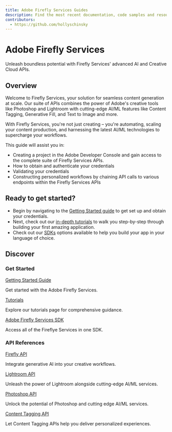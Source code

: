 ```yaml
---
title: Adobe Firefly Services Guides
description: Find the most recent documentation, code samples and resources for using Firefly Services.
contributors:
  - https://github.com/hollyschinsky
---
```


<Hero slots="heading, text" background="rgb(233, 80, 80)"/>

# Adobe Firefly Services

Unleash boundless potential with Firefly Services' advanced AI and Creative Cloud APIs.

## Overview

Welcome to Firefly Services, your solution for seamless content generation at scale. Our suite of APIs combines the power of Adobe's creative tools like Photoshop and Lightroom with cutting-edge AI/ML features like Content Tagging, Generative Fill, and Text to Image and more.

With Firefly Services, you're not just creating – you're automating, scaling your content production, and harnessing the latest AI/ML technologies to supercharge your workflows. 

This guide will assist you in:

- Creating a project in the Adobe Developer Console and gain access to the complete suite of Firefly Services APIs.
- How to obtain and authenticate your credentials 
- Validating your credentials
- Constructing personalized workflows by chaining API calls to various endpoints within the Firefly Services APIs


## Ready to get started?

- Begin by navigating to the [Getting Started guide](./get-started.md) to get set up and obtain your credentials.
- Next, check out our [in-depth tutorials](./tutorials/) to walk you step-by-step through building your first amazing application.
- Check out our [SDKs](sdks.md) options available to help you build your app in your language of choice.

## Discover

### Get Started

[Getting Started Guide](../get-started.md)

Get started with the Adobe Firefly Services.

<DiscoverBlock slots="link, text"/>

[Tutorials](./tutorials/) 

Explore our tutorials page for comprehensive guidance.  

<DiscoverBlock slots="link, text"/>

[Adobe Firefly Services SDK](./sdks/)

 Access all of the Fireflye Services in one SDK.

 <DiscoverBlock slots="link, text"/>

### API References

[Firefly API](../../firefly-api/)

Integrate generative AI into your creative workflows.

<DiscoverBlock slots="link, text"/>

[Lightroom API](../../lightroom/)

Unleash the power of Lightroom alongside cutting-edge AI/ML services.

<DiscoverBlock slots="link, text"/>

[Photoshop API](../../photoshop/)

Unlock the potential of Photoshop and cutting edge AI/ML services.

<DiscoverBlock slots="link, text"/>

[Content Tagging API](https://experienceleague.adobe.com/docs/experience-platform/intelligent-services/content-commerce-ai/overview.html)

Let Content Tagging APIs help you deliver personalized experiences.

<DiscoverBlock slots="link, text"/>

<br/><br/><br/><br/>